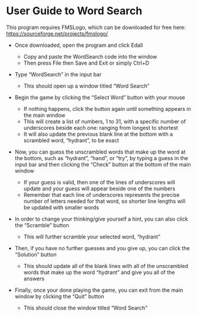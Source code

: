 # User Guide to Word Search

This program requires FMSLogo, which can be downloaded for free here: https://sourceforge.net/projects/fmslogo/

* Once downloaded, open the program and click Edall
  * Copy and paste the WordSearch code into the window
  * Then press File then Save and Exit or simply Ctrl+D

* Type “WordSearch” in the input bar
  * This should open up a window titled “Word Search”

* Begin the game by clicking the “Select Word” button with your mouse
  * If nothing happens, click the button again until something appears in the main window
  * This will create a list of numbers, 1 to 31, with a specific number of underscores beside each one: ranging from longest to shortest
  * It will also update the previous blank line at the bottom with a scrambled word, “hydrant”, to be exact

* Now, you can guess the unscrambled words that make up the word at the bottom, such as “hydrant”, “hand”, or “try”, by typing a guess in the input bar and then clicking the “Check” button at the bottom of the main window
  * If your guess is valid, then one of the lines of underscores will update and your guess will appear beside one of the numbers
  * Remember that each line of underscores represents the precise number of letters needed for that word, so shorter line lengths will be updated with smaller words

* In order to change your thinking/give yourself a hint, you can also click the “Scramble” button
  * This will further scramble your selected word, “hydrant”

* Then, if you have no further guesses and you give up, you can click the “Solution” button
  * This should update all of the blank lines with all of the unscrambled words that make up the word “hydrant” and give you all of the answers

* Finally, once your done playing the game, you can exit from the main window by clicking the “Quit” button
  * This should close the window titled “Word Search"
